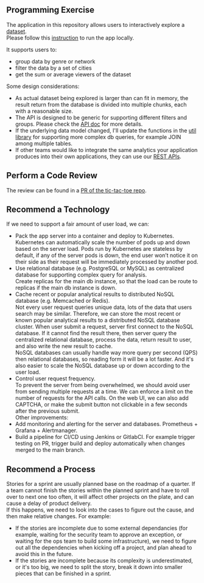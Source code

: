 ## Programming Exercise
The application in this repository allows users to interactively explore a [dataset](../db/data.csv).\
Please follow this [instruction](../README.md) to run the app locally.

It supports users to:
- group data by genre or network
- filter the data by a set of cities
- get the sum or average viewers of the dataset

Some design considerations:
- As actual dataset being explored is larger than can fit in memory, the result return from the database is divided into multiple chunks, each with a reasonable size.
- The API is designed to be generic for supporting different filters and groups.
Please check the [API doc](api.md) for more details.
- If the underlying data model changed, I'll update the functions in the [util library](../lib/util.py) for supporting more complex db queries, for example JOIN among multiple tables.
- If other teams would like to integrate the same analytics your application produces into their own applications, they can use our [REST APIs](api.md).


## Perform a Code Review
The review can be found in a [PR of the tic-tac-toe repo](https://github.com/yufuluo/tic-tac-toe/pull/1).

## Recommend a Technology
If we need to support a fair amount of user load, we can:
- Pack the app server into a container and deploy to Kubernetes.\
Kubernetes can automatically scale the number of pods up and down based on the server load. Pods run by Kubernetes are stateless by default, if any of the server pods is down, the end user won’t notice it on their side as their request will be immediately processed by another pod.
- Use relational database (e.g. PostgreSQL or MySQL) as centralized database for supporting complex query for analysis.\
Create replicas for the main db instance, so that the load can be route to replicas if the main db instance is down.
- Cache recent or popular analytical results to distributed NoSQL database (e.g. Memcached or Redis).\
Not every user request queries unique data, lots of the data that users search may be similar. Therefore, we can store the most recent or known popular analytical results to a distributed NoSQL database cluster. When user submit a request, server first connect to the NoSQL database. If it cannot find the result there, then server query the centralized relational database, process the data, return result to user, and also write the new result to cache.\
NoSQL databases can usually handle way more query per second (QPS) then relational databases, so reading form it will be a lot faster. And it's also easier to scale the NoSQL database up or down according to the user load.
- Control user request frequency.\
To prevent the server from being overwhelmed, we should avoid user from sending multiple requests at a time. We can enforce a limit on the number of requests for the API calls. On the web UI, we can also add CAPTCHA, or make the submit button not clickable in a few seconds after the previous submit.\
Other improvements:
- Add monitoring and alerting for the server and databases. Prometheus + Grafana + Alertmanager.
- Build a pipeline for CI/CD using Jenkins or GitlabCI. For example trigger testing on PR, trigger build and deploy automatically when changes merged to the main branch.

## Recommend a Process
Stories for a sprint are usually planned base on the roadmap of a quarter. If a team cannot finish the stories within the planned sprint and have to roll over to next one too often, it will affect other projects on the plate, and can cause a delay of product delivery.\
If this happens, we need to look into the cases to figure out the cause, and then make relative changes. For example:
- If the stories are incomplete due to some external dependancies (for example, waiting for the security team to approve an exception, or waiting for the ops team to build some infrastructure), we need to figure out all the dependencies when kicking off a project, and plan ahead to avoid this in the future.
- If the stories are incomplete because its complexity is underestimated, or it's too big, we need to split the story, break it down into smaller pieces that can be finished in a sprint.
